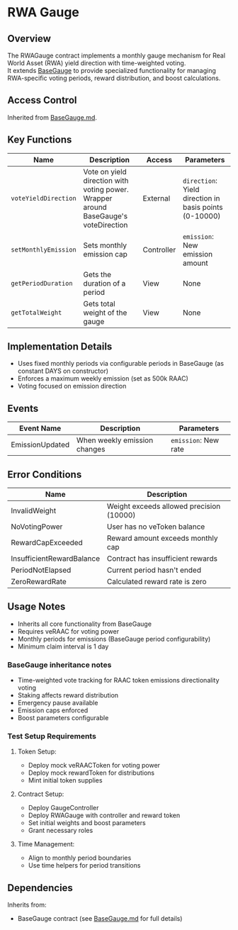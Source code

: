 # RWA Gauge

## Overview

The RWAGauge contract implements a monthly gauge mechanism for Real World Asset (RWA) yield direction with time-weighted voting.  
It extends [BaseGauge](core/governance/gauges/BaseGauge.md) to provide specialized functionality for managing RWA-specific voting periods, reward distribution, and boost calculations.

## Access Control

Inherited from [BaseGauge.md](/core/governance/gauges/BaseGauge.md).

## Key Functions

| Name | Description | Access | Parameters |
|------|-------------|---------|------------|
| `voteYieldDirection` | Vote on yield direction with voting power. Wrapper around BaseGauge's voteDirection | External | `direction`: Yield direction in basis points (0-10000) |
| `setMonthlyEmission` | Sets monthly emission cap | Controller | `emission`: New emission amount |
| `getPeriodDuration` | Gets the duration of a period | View | None |
| `getTotalWeight` | Gets total weight of the gauge | View | None |

## Implementation Details

- Uses fixed monthly periods via configurable periods in BaseGauge (as constant DAYS on constructor)
- Enforces a maximum weekly emission (set as 500k RAAC)
- Voting focused on emission direction

## Events

| Event Name | Description | Parameters |
|------------|-------------|------------|
| EmissionUpdated | When weekly emission changes | `emission`: New rate |

## Error Conditions

| Name | Description |
|------|-------------|
| InvalidWeight | Weight exceeds allowed precision (10000) |
| NoVotingPower | User has no veToken balance |
| RewardCapExceeded | Reward amount exceeds monthly cap |
| InsufficientRewardBalance | Contract has insufficient rewards |
| PeriodNotElapsed | Current period hasn't ended |
| ZeroRewardRate | Calculated reward rate is zero |

## Usage Notes

- Inherits all core functionality from BaseGauge
- Requires veRAAC for voting power
- Monthly periods for emissions (BaseGauge period configurability)
- Minimum claim interval is 1 day

### BaseGauge inheritance notes

- Time-weighted vote tracking for RAAC token emissions directionality voting
- Staking affects reward distribution
- Emergency pause available
- Emission caps enforced
- Boost parameters configurable

### Test Setup Requirements

1. Token Setup:
   - Deploy mock veRAACToken for voting power
   - Deploy mock rewardToken for distributions
   - Mint initial token supplies

2. Contract Setup:
   - Deploy GaugeController
   - Deploy RWAGauge with controller and reward token
   - Set initial weights and boost parameters
   - Grant necessary roles

3. Time Management:
   - Align to monthly period boundaries
   - Use time helpers for period transitions

## Dependencies

Inherits from:

- BaseGauge contract (see [BaseGauge.md](/core/governance/gauges/BaseGauge.md) for full details)